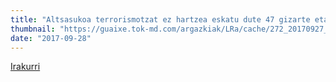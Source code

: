 ```yaml
---
title: "Altsasukoa terrorismotzat ez hartzea eskatu dute 47 gizarte eta kultur kolektibok"
thumbnail: "https://guaixe.tok-md.com/argazkiak/LRa/cache/272_20170927_Alts_Ferietako_liskar_47_kolektiboren_agerraldia_Irun%CC%83ean_UTZITAKOA_content.jpg"
date: "2017-09-28"
---
```

[Irakurri](https://guaixe.eus/altsasu/1506614979194-altsasukoa-terrorismotzat-ez-hartzea-eskatu-dute-47-gizarte-eta-kultur-kolektibok)

